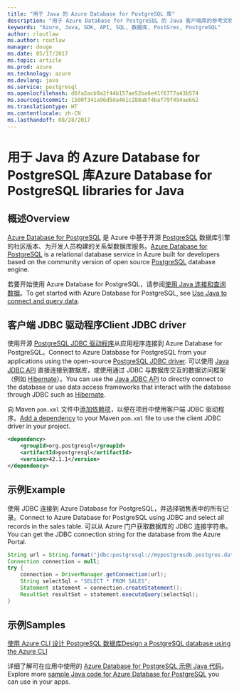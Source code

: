 ```yaml
---
title: "用于 Java 的 Azure Database for PostgreSQL 库"
description: "用于 Azure Database for PostgreSQL 的 Java 客户端库的参考文档"
keywords: "Azure, Java, SDK, API, SQL, 数据库, PostGres, PostgreSQL"
author: rloutlaw
ms.author: routlaw
manager: douge
ms.date: 05/17/2017
ms.topic: article
ms.prod: azure
ms.technology: azure
ms.devlang: java
ms.service: postgresql
ms.openlocfilehash: d6fa2acb9a2f44b157ae52ba6e41f6777a43b574
ms.sourcegitcommit: 1500f341a96d9da461c288abf4baf79f494ae662
ms.translationtype: HT
ms.contentlocale: zh-CN
ms.lasthandoff: 08/28/2017
---
```

# <a name="azure-database-for-postgresql-libraries-for-java"></a><span data-ttu-id="be3af-104">用于 Java 的 Azure Database for PostgreSQL 库</span><span class="sxs-lookup"><span data-stu-id="be3af-104">Azure Database for PostgreSQL libraries for Java</span></span>

## <a name="overview"></a><span data-ttu-id="be3af-105">概述</span><span class="sxs-lookup"><span data-stu-id="be3af-105">Overview</span></span>

<span data-ttu-id="be3af-106">[Azure Database for PostgreSQL](/azure/sql-database/sql-database-technical-overview) 是 Azure 中基于开源 [PostgreSQL](https://www.postgresql.org/) 数据库引擎的社区版本、为开发人员构建的关系型数据库服务。</span><span class="sxs-lookup"><span data-stu-id="be3af-106">[Azure Database for PostgreSQL](/azure/sql-database/sql-database-technical-overview) is a relational database service in Azure built for developers based on the community version of open source [PostgreSQL](https://www.postgresql.org/) database engine.</span></span>

<span data-ttu-id="be3af-107">若要开始使用 Azure Database for PostgreSQL，请参阅[使用 Java 连接和查询数据](/azure/postgresql/connect-java)。</span><span class="sxs-lookup"><span data-stu-id="be3af-107">To get started with Azure Database for PostgreSQL, see [Use Java to connect and query data](/azure/postgresql/connect-java).</span></span>

## <a name="client-jdbc-driver"></a><span data-ttu-id="be3af-108">客户端 JDBC 驱动程序</span><span class="sxs-lookup"><span data-stu-id="be3af-108">Client JDBC driver</span></span>

<span data-ttu-id="be3af-109">使用开源 [PostgreSQL JDBC 驱动程序](https://jdbc.postgresql.org/)从应用程序连接到 Azure Database for PostgreSQL。</span><span class="sxs-lookup"><span data-stu-id="be3af-109">Connect to Azure Database for PostgreSQL from your applications using the open-source [PostgreSQL JDBC driver](https://jdbc.postgresql.org/).</span></span> <span data-ttu-id="be3af-110">可以使用 [Java JDBC API](https://docs.oracle.com/javase/8/docs/technotes/guides/jdbc/) 直接连接到数据库，或使用通过 JDBC 与数据库交互的数据访问框架（例如 [Hibernate](http://hibernate.org/)）。</span><span class="sxs-lookup"><span data-stu-id="be3af-110">You can use the [Java JDBC API](https://docs.oracle.com/javase/8/docs/technotes/guides/jdbc/) to directly connect to the database or use data access frameworks that interact with the database through JDBC such as [Hibernate](http://hibernate.org/).</span></span>

<span data-ttu-id="be3af-111">向 Maven `pom.xml` 文件中[添加依赖项](https://maven.apache.org/guides/getting-started/index.html#How_do_I_use_external_dependencies)，以便在项目中使用客户端 JDBC 驱动程序。</span><span class="sxs-lookup"><span data-stu-id="be3af-111">[Add a dependency](https://maven.apache.org/guides/getting-started/index.html#How_do_I_use_external_dependencies) to your Maven `pom.xml` file to use the client JDBC driver in your project.</span></span>  

```XML
<dependency>
    <groupId>org.postgresql</groupId>
    <artifactId>postgresql</artifactId>
    <version>42.1.1</version>
</dependency>
```   

## <a name="example"></a><span data-ttu-id="be3af-112">示例</span><span class="sxs-lookup"><span data-stu-id="be3af-112">Example</span></span>

<span data-ttu-id="be3af-113">使用 JDBC 连接到 Azure Database for PostgreSQL，并选择销售表中的所有记录。</span><span class="sxs-lookup"><span data-stu-id="be3af-113">Connect to Azure Database for PostgreSQL using JDBC and select all records in the sales table.</span></span> <span data-ttu-id="be3af-114">可以从 Azure 门户获取数据库的 JDBC 连接字符串。</span><span class="sxs-lookup"><span data-stu-id="be3af-114">You can get the JDBC connection string for the database from the Azure Portal.</span></span>

```java
String url = String.format("jdbc:postgresql://mypostgresdb.postgres.database.azure.com:5432/mydb?user=frank@mypostgresdb&password=AbCdEfGhIjK&ssl=true");
Connection connection = null;
try {
    connection = DriverManager.getConnection(url);
    String selectSql = "SELECT * FROM SALES";
    Statement statement = connection.createStatement();
    ResultSet resultSet = statement.executeQuery(selectSql);
}
```

## <a name="samples"></a><span data-ttu-id="be3af-115">示例</span><span class="sxs-lookup"><span data-stu-id="be3af-115">Samples</span></span>

[<span data-ttu-id="be3af-116">使用 Azure CLI 设计 PostgreSQL 数据库</span><span class="sxs-lookup"><span data-stu-id="be3af-116">Design a PostgreSQL database using the Azure CLI</span></span>](https://docs.microsoft.com/azure/postgresql/tutorial-design-database-using-azure-cli) 

<span data-ttu-id="be3af-117">详细了解可在应用中使用的 [Azure Database for PostgreSQL 示例 Java 代码](https://azure.microsoft.com/resources/samples/?platform=java&term=postgres)。</span><span class="sxs-lookup"><span data-stu-id="be3af-117">Explore more [sample Java code for Azure Database for PostgreSQL](https://azure.microsoft.com/resources/samples/?platform=java&term=postgres) you can use in your apps.</span></span>
